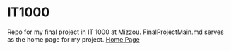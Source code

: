 # IT1000
Repo for my final project in IT 1000 at Mizzou.
FinalProjectMain.md serves as the home page for my project.
[Home Page](https://github.com/smf5w4/IT1000/blob/main/Final%20Project/FinalProjectMain.md)
